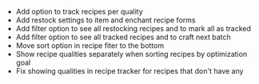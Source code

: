 - Add option to track recipes per quality
- Add restock settings to item and enchant recipe forms
- Add filter option to see all restocking recipes and to mark all as tracked
- Add filter option to see all tracked recipes and to craft next batch
- Move sort option in recipe fiter to the bottom
- Show recipe qualities separately when sorting recipes by optimization goal
- Fix showing qualities in recipe tracker for recipes that don't have any